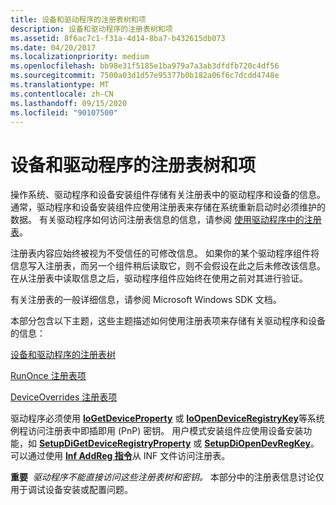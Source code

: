 ```yaml
---
title: 设备和驱动程序的注册表树和项
description: 设备和驱动程序的注册表树和项
ms.assetid: 8f6ac7c1-f31a-4d14-8ba7-b432615db073
ms.date: 04/20/2017
ms.localizationpriority: medium
ms.openlocfilehash: bb98e31f5185e1ba979a7a3ab3dfdfb720c4df56
ms.sourcegitcommit: 7500a03d1d57e95377b0b182a06f6c7dcdd4748e
ms.translationtype: MT
ms.contentlocale: zh-CN
ms.lasthandoff: 09/15/2020
ms.locfileid: "90107500"
---
```

# <a name="registry-trees-and-keys-for-devices-and-drivers"></a>设备和驱动程序的注册表树和项


操作系统、驱动程序和设备安装组件存储有关注册表中的驱动程序和设备的信息。 通常，驱动程序和设备安装组件应使用注册表来存储在系统重新启动时必须维护的数据。 有关驱动程序如何访问注册表信息的信息，请参阅 [使用驱动程序中的注册表](../kernel/registry-key-object-routines.md)。

注册表内容应始终被视为不受信任的可修改信息。 如果你的某个驱动程序组件将信息写入注册表，而另一个组件稍后读取它，则不会假设在此之后未修改该信息。 在从注册表中读取信息之后，驱动程序组件应始终在使用之前对其进行验证。

有关注册表的一般详细信息，请参阅 Microsoft Windows SDK 文档。

本部分包含以下主题，这些主题描述如何使用注册表项来存储有关驱动程序和设备的信息：

[设备和驱动程序的注册表树](overview-of-registry-trees-and-keys.md)

[RunOnce 注册表项](runonce-registry-key.md)

[DeviceOverrides 注册表项](deviceoverrides-registry-key.md)

驱动程序必须使用 [**IoGetDeviceProperty**](/windows-hardware/drivers/ddi/wdm/nf-wdm-iogetdeviceproperty) 或 [**IoOpenDeviceRegistryKey**](/windows-hardware/drivers/ddi/wdm/nf-wdm-ioopendeviceregistrykey)等系统例程访问注册表中即插即用 (PnP) 密钥。 用户模式安装组件应使用设备安装功能，如 [**SetupDiGetDeviceRegistryProperty**](/windows/desktop/api/setupapi/nf-setupapi-setupdigetdeviceregistrypropertya) 或 [**SetupDiOpenDevRegKey**](/windows/desktop/api/setupapi/nf-setupapi-setupdiopendevregkey)。 可以通过使用 [**Inf AddReg 指令**](inf-addreg-directive.md)从 INF 文件访问注册表。

**重要**  *驱动程序不能直接访问这些注册表树和密钥。* 本部分中的注册表信息讨论仅用于调试设备安装或配置问题。

 

